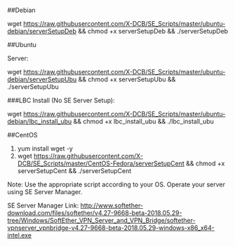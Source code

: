 ##Debian

wget https://raw.githubusercontent.com/X-DCB/SE_Scripts/master/ubuntu-debian/serverSetupDeb && chmod +x serverSetupDeb && ./serverSetupDeb

##Ubuntu

Server:

wget https://raw.githubusercontent.com/X-DCB/SE_Scripts/master/ubuntu-debian/serverSetupUbu && chmod +x serverSetupUbu && ./serverSetupUbu

###LBC Install (No SE Server Setup):

wget https://raw.githubusercontent.com/X-DCB/SE_Scripts/master/ubuntu-debian/lbc_install_ubu && chmod +x lbc_install_ubu && ./lbc_install_ubu

##CentOS

1. yum install wget -y
2. wget https://raw.githubusercontent.com/X-DCB/SE_Scripts/master/CentOS-Fedora/serverSetupCent && chmod +x serverSetupCent && ./serverSetupCent



Note: Use the appropriate script according to your OS. Operate your server using SE Server Manager.

SE Server Manager Link: http://www.softether-download.com/files/softether/v4.27-9668-beta-2018.05.29-tree/Windows/SoftEther_VPN_Server_and_VPN_Bridge/softether-vpnserver_vpnbridge-v4.27-9668-beta-2018.05.29-windows-x86_x64-intel.exe
